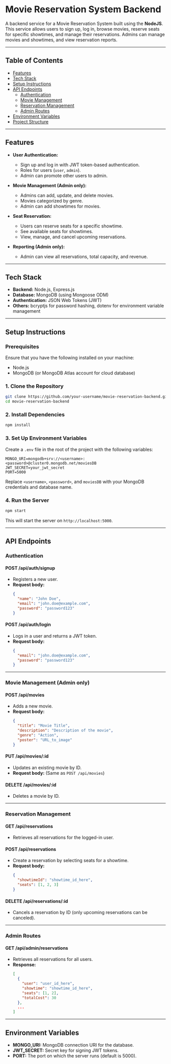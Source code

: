 
# Movie Reservation System Backend

A backend service for a Movie Reservation System built using the **NodeJS**. This service allows users to sign up, log in, browse movies, reserve seats for specific showtimes, and manage their reservations. Admins can manage movies and showtimes, and view reservation reports.

---

## Table of Contents

- [Features](#features)
- [Tech Stack](#tech-stack)
- [Setup Instructions](#setup-instructions)
- [API Endpoints](#api-endpoints)
  - [Authentication](#authentication)
  - [Movie Management](#movie-management)
  - [Reservation Management](#reservation-management)
  - [Admin Routes](#admin-routes)
- [Environment Variables](#environment-variables)
- [Project Structure](#project-structure)

---

## Features

- **User Authentication:**
  - Sign up and log in with JWT token-based authentication.
  - Roles for users (`user`, `admin`).
  - Admin can promote other users to admin.

- **Movie Management (Admin only):**
  - Admins can add, update, and delete movies.
  - Movies categorized by genre.
  - Admin can add showtimes for movies.

- **Seat Reservation:**
  - Users can reserve seats for a specific showtime.
  - See available seats for showtimes.
  - View, manage, and cancel upcoming reservations.

- **Reporting (Admin only):**
  - Admin can view all reservations, total capacity, and revenue.

---

## Tech Stack

- **Backend:** Node.js, Express.js
- **Database:** MongoDB (using Mongoose ODM)
- **Authentication:** JSON Web Tokens (JWT)
- **Others:** bcryptjs for password hashing, dotenv for environment variable management

---

## Setup Instructions

### Prerequisites

Ensure that you have the following installed on your machine:

- Node.js
- MongoDB (or MongoDB Atlas account for cloud database)

### 1. Clone the Repository

```bash
git clone https://github.com/your-username/movie-reservation-backend.git
cd movie-reservation-backend
```

### 2. Install Dependencies

```bash
npm install
```

### 3. Set Up Environment Variables

Create a `.env` file in the root of the project with the following variables:

```plaintext
MONGO_URI=mongodb+srv://<username>:<password>@cluster0.mongodb.net/moviesDB
JWT_SECRET=your_jwt_secret
PORT=5000
```

Replace `<username>`, `<password>`, and `moviesDB` with your MongoDB credentials and database name.

### 4. Run the Server

```bash
npm start
```

This will start the server on `http://localhost:5000`.

---

## API Endpoints

### Authentication

#### **POST /api/auth/signup**
- Registers a new user.
- **Request body:**
  ```json
  {
    "name": "John Doe",
    "email": "john.doe@example.com",
    "password": "password123"
  }
  ```

#### **POST /api/auth/login**
- Logs in a user and returns a JWT token.
- **Request body:**
  ```json
  {
    "email": "john.doe@example.com",
    "password": "password123"
  }
  ```

---

### Movie Management (Admin only)

#### **POST /api/movies**
- Adds a new movie.
- **Request body:**
  ```json
  {
    "title": "Movie Title",
    "description": "Description of the movie",
    "genre": "Action",
    "poster": "URL_to_image"
  }
  ```

#### **PUT /api/movies/:id**
- Updates an existing movie by ID.
- **Request body:** (Same as `POST /api/movies`)

#### **DELETE /api/movies/:id**
- Deletes a movie by ID.

---

### Reservation Management

#### **GET /api/reservations**
- Retrieves all reservations for the logged-in user.

#### **POST /api/reservations**
- Create a reservation by selecting seats for a showtime.
- **Request body:**
  ```json
  {
    "showtimeId": "showtime_id_here",
    "seats": [1, 2, 3]
  }
  ```

#### **DELETE /api/reservations/:id**
- Cancels a reservation by ID (only upcoming reservations can be canceled).

---

### Admin Routes

#### **GET /api/admin/reservations**
- Retrieves all reservations for all users.
- **Response:**
  ```json
  [
    {
      "user": "user_id_here",
      "showtime": "showtime_id_here",
      "seats": [1, 2],
      "totalCost": 30
    },
    ...
  ]
  ```

---

## Environment Variables

- **MONGO_URI:** MongoDB connection URI for the database.
- **JWT_SECRET:** Secret key for signing JWT tokens.
- **PORT:** The port on which the server runs (default is 5000).




